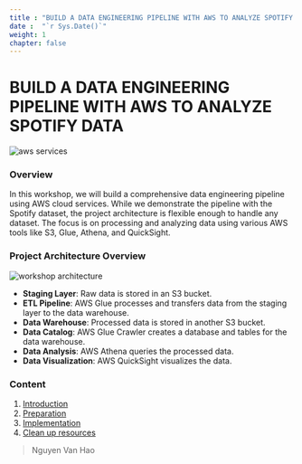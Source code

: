 ```yaml
---
title : "BUILD A DATA ENGINEERING PIPELINE WITH AWS TO ANALYZE SPOTIFY DATA"
date :  "`r Sys.Date()`" 
weight: 1
chapter: false
---
```


# BUILD A DATA ENGINEERING PIPELINE WITH AWS TO ANALYZE SPOTIFY DATA
![aws services](./images/aws_services_01.png)
### Overview
In this workshop, we will build a comprehensive data engineering pipeline using AWS cloud services. While we demonstrate the pipeline with the Spotify dataset, the project architecture is flexible enough to handle any dataset. The focus is on processing and analyzing data using various AWS tools like S3, Glue, Athena, and QuickSight.

### Project Architecture Overview
![workshop architecture](/images/arc_02.png)
- **Staging Layer**: Raw data is stored in an S3 bucket.
- **ETL Pipeline**: AWS Glue processes and transfers data from the staging layer to the data warehouse.
- **Data Warehouse**: Processed data is stored in another S3 bucket.
- **Data Catalog**: AWS Glue Crawler creates a database and tables for the data warehouse.
- **Data Analysis**: AWS Athena queries the processed data.
- **Data Visualization**: AWS QuickSight visualizes the data.

### Content
 1. [Introduction](1-introduction/)
 2. [Preparation](2-prerequiste/)
 3. [Implementation](3-implementation/)
 4. [Clean up resources](4-cleanupresources/)

> Nguyen Van Hao